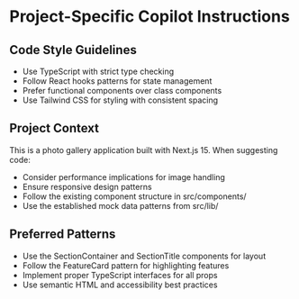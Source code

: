 # Project-Specific Copilot Instructions

## Code Style Guidelines
- Use TypeScript with strict type checking
- Follow React hooks patterns for state management
- Prefer functional components over class components
- Use Tailwind CSS for styling with consistent spacing

## Project Context
This is a photo gallery application built with Next.js 15. When suggesting code:
- Consider performance implications for image handling
- Ensure responsive design patterns
- Follow the existing component structure in src/components/
- Use the established mock data patterns from src/lib/

## Preferred Patterns
- Use the SectionContainer and SectionTitle components for layout
- Follow the FeatureCard pattern for highlighting features
- Implement proper TypeScript interfaces for all props
- Use semantic HTML and accessibility best practices